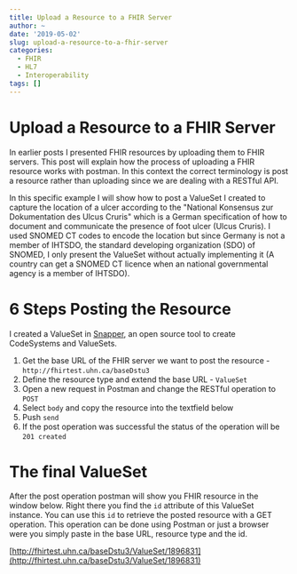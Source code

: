 ```yaml
---
title: Upload a Resource to a FHIR Server
author: ~
date: '2019-05-02'
slug: upload-a-resource-to-a-fhir-server
categories:
  - FHIR
  - HL7
  - Interoperability
tags: []
---
```


# Upload a Resource to a FHIR Server

In earlier posts I presented FHIR resources by uploading them to FHIR servers.
This post will explain how the process of uploading a FHIR resource works with postman.
In this context the correct terminology is post a resource rather than uploading since we are dealing with a RESTful API.


In this specific example I will show how to post a ValueSet I created to capture the location of a ulcer according to the "National Konsensus zur Dokumentation des Ulcus Cruris" which is a German specification of how to document and communicate the presence of foot ulcer (Ulcus Cruris). 
I used SNOMED CT codes to encode the location but since Germany is not a member of IHTSDO, the standard developing organization (SDO) of SNOMED, I only present the ValueSet without actually implementing it (A country can get a SNOMED CT licence when an national governmental agency is a member of IHTSDO).

# 6 Steps Posting the Resource

I created a ValueSet in [Snapper](http://ontoserver.csiro.au/snapper2-dev/index.html#/), an open source tool to create CodeSystems and ValueSets.

1. Get the base URL of the FHIR server we want to post the resource - `http://fhirtest.uhn.ca/baseDstu3`
2. Define the resource type and extend the base URL - `ValueSet`
3. Open a new request in Postman and change the RESTful operation to `POST`
4. Select `body` and copy the resource into the textfield below
5. Push `send`
6. If the post operation was successful the status of the operation will be `201 created`

# The final ValueSet

After the post operation postman will show you FHIR resource in the window below. 
Right there you find the `id` attribute of this ValueSet instance.
You can use this `id` to retrieve the posted resource with a GET operation.
This operation can be done using Postman or just a browser were you simply paste in the base URL, resource type and the id.

[http://fhirtest.uhn.ca/baseDstu3/ValueSet/1896831](http://fhirtest.uhn.ca/baseDstu3/ValueSet/1896831)



